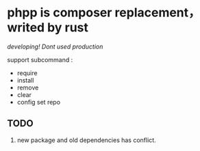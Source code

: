 # phpp is composer replacement， writed by rust

*developing! Dont used production*


support subcommand :

- require
- install
- remove
- clear
- config set repo


## TODO
1. new package and old dependencies has conflict.
